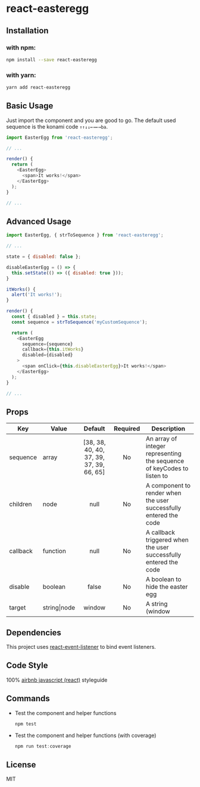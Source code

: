 # react-easteregg

## Installation

### with npm:

```sh
npm install --save react-easteregg
```

### with yarn:

```sh
yarn add react-easteregg
```

## Basic Usage

Just import the component and you are good to go. The default used sequence is the konami code `↑↑↓↓←→←→ba`.

```javascript
import EasterEgg from 'react-easteregg';

// ...

render() {
  return (
    <EasterEgg>
      <span>It works!</span>
    </EasterEgg>
  );
}

// ...
```

## Advanced Usage

```javascript
import EasterEgg, { strToSequence } from 'react-easteregg';

// ...

state = { disabled: false };

disableEasterEgg = () => {
  this.setState(() => ({ disabled: true }));
}

itWorks() {
  alert('It works!');
}

render() {
  const { disabled } = this.state;
  const sequence = strToSequence('myCustomSequence');

  return (
    <EasterEgg
      sequence={sequence}
      callback={this.itWorks}
      disabled={disabled}
    >
      <span onClick={this.disableEasterEgg}>It works!</span>
    </EasterEgg>
  );
}

// ...
```

## Props
| Key       | Value          | Default     | Required | Description                                                                                           |
|-----------|----------------|:-----------:|:--------:|-------------------------------------------------------------------------------------------------------|
| sequence  | array          | [38, 38, 40, 40, 37, 39, 37, 39, 66, 65]   | No       | An array of integer representing the sequence of keyCodes to listen to |
| children  | node           | null        | No       | A component to render when the user successfully entered the code                                     |
| callback  | function       | null        | No       | A callback triggered when the user successfully entered the code                                      |
| disable   | boolean        | false       | No       | A boolean to hide the easter egg                                                                      |
| target    | string\|node    | window      | No       | A string (window|document) or node to bind the keyUp listener to                                      |

## Dependencies
This project uses [react-event-listener](https://www.npmjs.com/package/react-event-listener) to bind event listeners.

## Code Style
100% [airbnb javascript (react)](https://github.com/airbnb/javascript/tree/master/react) styleguide

## Commands
- Test the component and helper functions

  ```javascript
  npm test
  ```

- Test the component and helper functions (with coverage)

  ```javascript
  npm run test:coverage
  ```

## License

MIT
